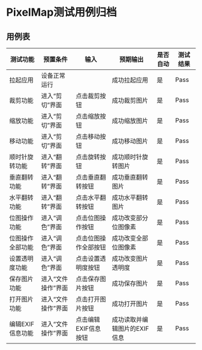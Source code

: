 # PixelMap测试用例归档

## 用例表

| 测试功能         | 预置条件           | 输入                 | 预期输出                     | 是否自动 | 测试结果 |
| ---------------- | ------------------ | -------------------- | ---------------------------- | -------- | -------- |
| 拉起应用         | 设备正常运行       |                      | 成功拉起应用                 | 是       | Pass     |
| 裁剪功能         | 进入“剪切”界面     | 点击裁剪按钮         | 成功裁剪图片                 | 是       | Pass     |
| 缩放功能         | 进入“剪切”界面     | 点击缩放按钮         | 成功缩放图片                 | 是       | Pass     |
| 移动功能         | 进入“剪切”界面     | 点击移动按钮         | 成功移动图片                 | 是       | Pass     |
| 顺时针旋转功能   | 进入“翻转”界面     | 点击旋转按钮         | 成功顺时针旋转图片           | 是       | Pass     |
| 垂直翻转功能     | 进入“翻转”界面     | 点击垂直翻转按钮     | 成功垂直翻转图片             | 是       | Pass     |
| 水平翻转功能     | 进入“翻转”界面     | 点击水平翻转按钮     | 成功水平翻转图片             | 是       | Pass     |
| 位图操作功能     | 进入“调色”界面     | 点击位图操作按钮     | 成功改变部分位图像素         | 是       | Pass     |
| 位图操作全部功能 | 进入“调色”界面     | 点击位图操作全部按钮 | 成功改变全部位图像素         | 是       | Pass     |
| 设置透明度功能   | 进入“调色”界面     | 点击设置透明度按钮   | 成功改变图片透明度           | 是       | Pass     |
| 保存图片功能     | 进入“文件操作”界面 | 点击保存图片按钮     | 成功保存图片                 | 是       | Pass     |
| 打开图片功能     | 进入“文件操作”界面 | 点击打开图片按钮     | 成功打开图片                 | 是       | Pass     |
| 编辑EXIF信息功能 | 进入“文件操作”界面 | 点击编辑EXIF信息按钮 | 成功读取并编辑图片的EXIF信息 | 是       | Pass     |